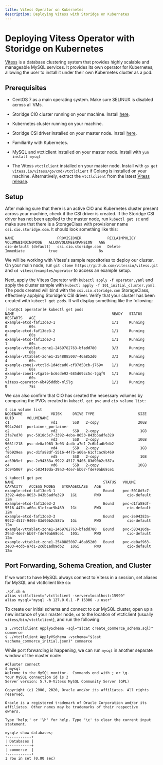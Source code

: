 ```yaml
---
title: Vitess Operator on Kubernetes
description: Deploying Vitess with Storidge on Kubernetes
---
```


# Deploying Vitess Operator with Storidge on Kubernetes

[Vitess](https://vitess.io/) is a database clustering system that provides highly scalable and manageable MySQL services. It provides its own operator for Kubernetes, allowing the user to install it under their own Kubernetes cluster as a pod.

## **Prerequisites**
- CentOS 7 as a main operating system. Make sure SELINUX is disabled across all VMs.

- Storidge CIO cluster running on your machine. Install [here](https://docs.storidge.com/kubernetes_storage/install.html#install-storidge).

- Kubernetes cluster running on your machine.

- Storidge CSI driver installed on your master node. Install [here](https://docs.storidge.com/kubernetes_storage/initialize_cluster.html#_4-install-csi-driver).

- Familiarity with Kubernetes.

- MySQL and vtctlclient installed on your master node. Install with `yum install mysql`

- The Vitess `vtctlclient` installed on your master node. Install with `go get vitess.io/vitess/go/cmd/vtctlclient` if Golang is installed on your machine. Alternatively, extract the `vtctlclient` from the latest [Vitess release](https://github.com/vitessio/vitess/releases).


## **Setup**
After making sure that there is an active CIO and Kubernetes cluster present across your machine, check if the CSI driver is created. If the Storidge CSI driver has not been applied to the master node, run `kubectl get sc` and make sure that there is a StorageClass with provisioner name `csi.cio.storidge.com`. It should look something like this:

```
NAME                    PROVISIONER            RECLAIMPOLICY   VOLUMEBINDINGMODE   ALLOWVOLUMEEXPANSION   AGE
cio-default (default)   csi.cio.storidge.com   Delete          Immediate           true                   8s
```

We will be working with Vitess's sample repositories to deploy our cluster. On your main node, run `git clone https://github.com/vitessio/vitess.git` and `cd vitess/examples/operator` to access an example setup.

Next, apply the Vitess Operator with `kubectl apply -f operator.yaml` and apply the cluster sample with `kubectl apply -f 101_initial_cluster.yaml`. The pods created will bind with the `csi.cio.storidge.com` StorageClass, effectively applying Storidge's CSI driver. Verify that your cluster has been created with `kubectl get pods`. It will display something like the following:

```
[root@c1 operator]# kubectl get pods
NAME                                             READY   STATUS             RESTARTS   AGE
example-etcd-faf13de3-1                          1/1     Running            0          60s
example-etcd-faf13de3-2                          1/1     Running            0          60s
example-etcd-faf13de3-3                          1/1     Running            1          60s
example-vttablet-zone1-2469782763-bfadd780       3/3     Running		    4          60s
example-vttablet-zone1-2548885007-46a852d0       3/3     Running		    4          60s
example-zone1-vtctld-1d4dcad0-cf87d58cb-j769v    1/1     Running		    2          60s
example-zone1-vtgate-bc6cde92-685d69cc5c-tgqf9   1/1     Running		    2          60s
vitess-operator-6b495ddbb-ml5lg                  1/1     Running            0          78s
```

We can also confirm that CIO has created the necessary volumes by comparing the PVCs created in `kubectl get pvc` and `cio volume list:`

```
$ cio volume list
NODENAME             VDISK     DRIVE TYPE                    SIZE  UUID      VOLUMENAME
c1                   vd1       SSD   2-copy                  20GB  994c2ddf  portainer_portainer
c2                   vd2       SSD   2-copy                   1GB  2fa7ed70  pvc-5018d5c7-3392-4eba-8653-843b5adfe329
c2                   vd3       SSD   2-copy                  10GB  9661f218  pvc-de0af963-3e03-4cdb-a7d1-2c6b1adb9db2
c3                   vd4       SSD   2-copy                   1GB  f86929ea  pvc-d1fa88df-5516-447b-a60a-61cfcac9b469
c4                   vd5       SSD   2-copy                   1GB  ac59b5ef  pvc-2e94383a-9922-4517-9405-83d90b2c587a
c4                   vd6       SSD   2-copy                  10GB  3c945067  pvc-583410da-29a3-4de7-bb67-fde70ab68ce1

$ kubectl get pvc
NAME                                         STATUS   VOLUME                                     CAPACITY   ACCESS MODES   STORAGECLASS   AGE
example-etcd-faf13de3-1                      Bound    pvc-5018d5c7-3392-4eba-8653-843b5adfe329   1Gi        RWO            cio-default    12m
example-etcd-faf13de3-2                      Bound    pvc-d1fa88df-5516-447b-a60a-61cfcac9b469   1Gi        RWO            cio-default    12m
example-etcd-faf13de3-3                      Bound    pvc-2e94383a-9922-4517-9405-83d90b2c587a   1Gi        RWO            cio-default    12m
example-vttablet-zone1-2469782763-bfadd780   Bound    pvc-583410da-29a3-4de7-bb67-fde70ab68ce1   10Gi       RWO            cio-default    12m
example-vttablet-zone1-2548885007-46a852d0   Bound    pvc-de0af963-3e03-4cdb-a7d1-2c6b1adb9db2   10Gi       RWO            cio-default    12m
```

## **Port Forwarding, Schema Creation, and Cluster**

If we want to have MySQL always connect to Vitess in a session, set aliases for MySQL and vtctlclient like so:

```
./pf.sh &
alias vtctlclient="vtctlclient -server=localhost:15999"
alias mysql="mysql -h 127.0.0.1 -P 15306 -u user"
```

To create our initial schema and connect to our MySQL cluster, open up a new instance of your master node, `cd` to the location of vtctlclient (usually `vitess/bin/vtctlclient`), and run the following:

```
$ ./vtctlclient ApplySchema -sql="$(cat create_commerce_schema.sql)" commerce
$ ./vtctlclient ApplyVSchema -vschema="$(cat vschema_commerce_initial.json)" commerce
```

While port forwarding is happening, we can run `mysql` in another separate window of the master node:

```
#Cluster connect
$ mysql
Welcome to the MySQL monitor.  Commands end with ; or \g.
Your MySQL connection id is 3
Server version: 5.7.9-Vitess MySQL Community Server (GPL)

Copyright (c) 2000, 2020, Oracle and/or its affiliates. All rights reserved.

Oracle is a registered trademark of Oracle Corporation and/or its
affiliates. Other names may be trademarks of their respective
owners.

Type 'help;' or '\h' for help. Type '\c' to clear the current input statement.

mysql> show databases;
+-----------+
| Databases |
+-----------+
| commerce  |
+-----------+
1 row in set (0.00 sec)
```
